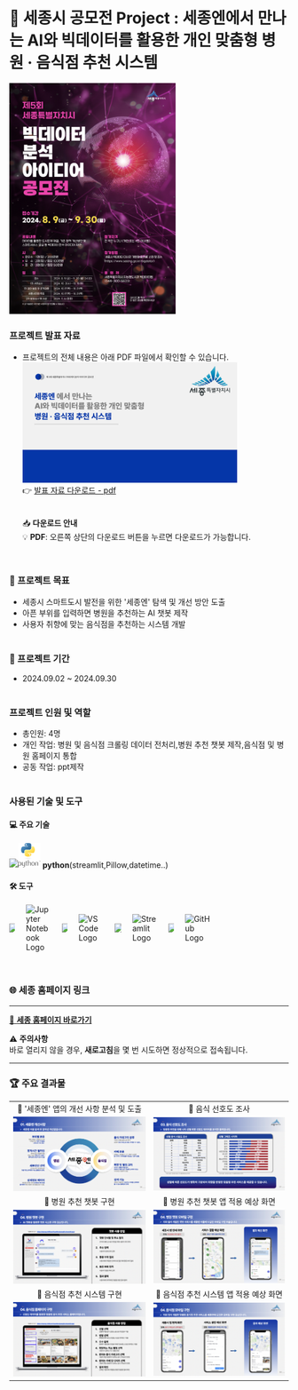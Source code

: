 # 🌟 세종시 공모전 Project : 세종엔에서 만나는 AI와 빅데이터를 활용한 개인 맞춤형 병원 · 음식점 추천 시스템

<img src="sejong.png" alt="Image Description" width="300"/>

### 프로젝트 발표 자료
- 프로젝트의 전체 내용은 아래 PDF 파일에서 확인할 수 있습니다.<br>
[<img src="portfolio3.png" width="387px" alt="세종시 공모전 Project">](세종시공모전포트폴리오.pdf)</br>
  👉 [발표 자료 다운로드 - pdf](https://github.com/Kim-Jun-Hee/project3/blob/main/세종시공모전포트폴리오.pdf)  
<br></br>
📥 **다운로드 안내**  
💡 **PDF**: 오른쪽 상단의 다운로드 버튼을 누르면 다운로드가 가능합니다.  
<br></br>

### 📂 프로젝트 목표
- 세종시 스마트도시 발전을 위한 '세종엔' 탐색 및 개선 방안 도출
- 아픈 부위를 입력하면 병원을 추천하는 AI 챗봇 제작
- 사용자 취향에 맞는 음식점을 추천하는 시스템 개발
<br></br>

### 📅 프로젝트 기간
- 2024.09.02 ~ 2024.09.30
<br></br>

### 프로젝트 인원 및 역할
- 총인원: 4명
- 개인 작업: 병원 및 음식점 크롤링 데이터 전처리,병원 추천 챗봇 제작,음식점 및 병원 홈페이지 통합
- 공동 작업: ppt제작
<br></br>

### 사용된 기술 및 도구

#### 💻 주요 기술
<img src="https://dummyimage.com/10x1/ffffff/ffffff" width="10"/><img src="python-logo.png" alt="SQL" width="40"/> **python**(streamlit,Pillow,datetime..)

#### 🛠️ 도구 
<div style="display: flex; align-items: center; gap: 20px;">
  <img src="https://dummyimage.com/10x1/ffffff/ffffff" width="10"/>
  <img src="https://jupyter.org/assets/homepage/main-logo.svg" alt="Jupyter Notebook Logo" width="45" style="display: block;">
  <img src="https://dummyimage.com/10x1/ffffff/ffffff" width="10"/>
  <img src="https://code.visualstudio.com/assets/images/code-stable.png" alt="VS Code Logo" width="45">
  <img src="https://dummyimage.com/10x1/ffffff/ffffff" width="12"/>
  <img src="https://streamlit.io/images/brand/streamlit-mark-color.svg" alt="Streamlit Logo" width="45" style="display: block;">
  <img src="https://dummyimage.com/10x1/ffffff/ffffff" width="10"/>
  <img src="https://github.githubassets.com/images/modules/logos_page/GitHub-Mark.png" alt="GitHub Logo" width="45">
</div>
<br></br>

### 🌐 세종 홈페이지 링크
---

[🔗 **세종 홈페이지 바로가기**](https://sejong-rb82yem7epu6bcxlpewgfk.streamlit.app)

⚠️ **주의사항**  
바로 열리지 않을 경우, **새로고침**을 몇 번 시도하면 정상적으로 접속됩니다.

---


### 🏆 주요 결과물
<table>
  <tr>
    <td align="center">🌟 '세종엔' 앱의 개선 사항 분석 및 도출</td>
    <td align="center">🌟 음식 선호도 조사</td>
  </tr>
  <tr>
    <td>
      <img src="app.png" alt="세종엔" width="500">
    </td>
    <td>
      <img src="prefer.png" alt="선호도" width="500">
    </td>
  </tr>
  <tr>
    <td align="center">🌟 병원 추천 챗봇 구현</td>
    <td align="center">🌟 병원 추천 챗봇 앱 적용 예상 화면</td>
  </tr>
  <tr>
    <td>
      <img src="hospital1.png" alt="병원" width="500">
    </td>
    <td>
      <img src="hospital2.png" alt="병원" width="500">
    </td>
  </tr>
  <tr>
    <td align="center">🌟 음식점 추천 시스템 구현</td>
    <td align="center">🌟 음식점 추천 시스템 앱 적용 예상 화면</td>
  </tr>
  <tr>
    <td>
      <img src="food1.png" alt="음식점" width="500">
    </td>
    <td>
      <img src="food2.png" alt="음식점" width="500">
    </td>
  </tr>
</table>
